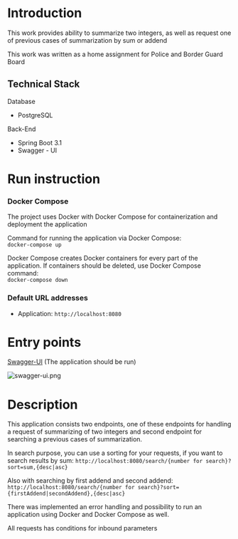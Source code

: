 # Introduction
This work provides ability to summarize two integers, as well as request one of previous cases of summarization by sum or addend

This work was written as a home assignment for Police and Border Guard Board

## Technical Stack

Database
- PostgreSQL

Back-End
- Spring Boot 3.1
- Swagger - UI

# Run instruction

### Docker Compose
The project uses Docker with Docker Compose for containerization and deployment the application

Command for running the application via Docker Compose:  
```docker-compose up ```

Docker Compose creates Docker containers for every part of the application.
If containers should be deleted, use Docker Compose command:  
```docker-compose down```

### Default URL addresses

- Application: ```http://localhost:8080```

# Entry points

[Swagger-UI](http://localhost:8080/api/swagger-ui/index.html) (The application should be run)

![swagger-ui.png](assets/swagger-ui.png)

# Description
This application consists two endpoints, one of these endpoints for handling a request of summarizing of two integers 
and second endpoint for searching a previous cases of summarization. 

In search purpose, you can use a sorting for your requests, if you want to search results by sum:
```http://localhost:8080/search/{number for search}?sort=sum,{desc|asc}```

Also with searching by first addend and second addend:
```http://localhost:8080/search/{number for search}?sort={firstAddend|secondAddend},{desc|asc}```

There was implemented an error handling and possibility to run an application using Docker and Docker Compose as well.  

All requests has conditions for inbound parameters
